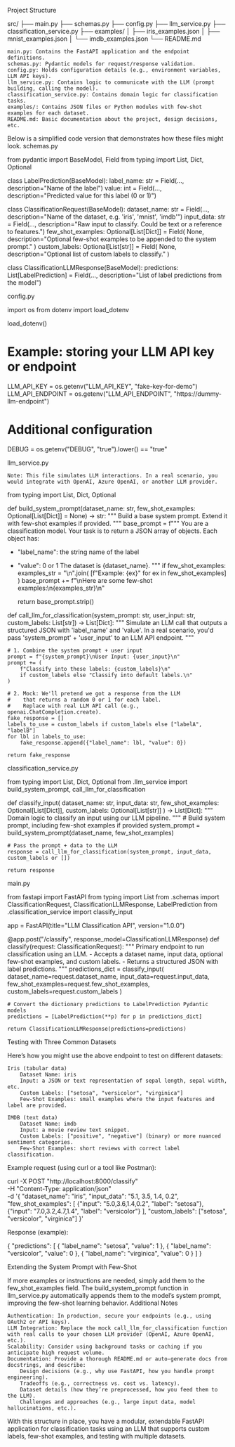 Project Structure

src/
    ├── main.py
    ├── schemas.py
    ├── config.py
    ├── llm_service.py
    ├── classification_service.py
    ├── examples/
    │    ├── iris_examples.json
    │    ├── mnist_examples.json
    │    └── imdb_examples.json
    └── README.md

    main.py: Contains the FastAPI application and the endpoint definitions.
    schemas.py: Pydantic models for request/response validation.
    config.py: Holds configuration details (e.g., environment variables, LLM API keys).
    llm_service.py: Contains logic to communicate with the LLM (prompt building, calling the model).
    classification_service.py: Contains domain logic for classification tasks.
    examples/: Contains JSON files or Python modules with few-shot examples for each dataset.
    README.md: Basic documentation about the project, design decisions, etc.

Below is a simplified code version that demonstrates how these files might look.
schemas.py

from pydantic import BaseModel, Field
from typing import List, Dict, Optional

class LabelPrediction(BaseModel):
    label_name: str = Field(..., description="Name of the label")
    value: int = Field(..., description="Predicted value for this label (0 or 1)")

class ClassificationRequest(BaseModel):
    dataset_name: str = Field(..., description="Name of the dataset, e.g. 'iris', 'mnist', 'imdb'")
    input_data: str = Field(..., description="Raw input to classify. Could be text or a reference to features.")
    few_shot_examples: Optional[List[Dict]] = Field(
        None,
        description="Optional few-shot examples to be appended to the system prompt."
    )
    custom_labels: Optional[List[str]] = Field(
        None,
        description="Optional list of custom labels to classify."
    )

class ClassificationLLMResponse(BaseModel):
    predictions: List[LabelPrediction] = Field(..., description="List of label predictions from the model")

config.py

import os
from dotenv import load_dotenv

load_dotenv()

# Example: storing your LLM API key or endpoint
LLM_API_KEY = os.getenv("LLM_API_KEY", "fake-key-for-demo")
LLM_API_ENDPOINT = os.getenv("LLM_API_ENDPOINT", "https://dummy-llm-endpoint")

# Additional configuration
DEBUG = os.getenv("DEBUG", "true").lower() == "true"

llm_service.py

    Note: This file simulates LLM interactions. In a real scenario, you would integrate with OpenAI, Azure OpenAI, or another LLM provider.

from typing import List, Dict, Optional

def build_system_prompt(dataset_name: str, few_shot_examples: Optional[List[Dict]] = None) -> str:
    """
    Build a base system prompt. Extend it with few-shot examples if provided.
    """
    base_prompt = f"""
You are a classification model. Your task is to return a JSON array of objects.
Each object has:
  - "label_name": the string name of the label
  - "value": 0 or 1
The dataset is {dataset_name}. 
"""
    if few_shot_examples:
        examples_str = "\n".join(
            [f"Example: {ex}" for ex in few_shot_examples]
        )
        base_prompt += f"\nHere are some few-shot examples:\n{examples_str}\n"

    return base_prompt.strip()

def call_llm_for_classification(system_prompt: str, user_input: str, custom_labels: List[str]) -> List[Dict]:
    """
    Simulate an LLM call that outputs a structured JSON with 'label_name' and 'value'.
    In a real scenario, you'd pass 'system_prompt' + 'user_input' to an LLM API endpoint.
    """

    # 1. Combine the system prompt + user input
    prompt = f"{system_prompt}\nUser Input: {user_input}\n"
    prompt += (
        f"Classify into these labels: {custom_labels}\n"
        if custom_labels else "Classify into default labels.\n"
    )

    # 2. Mock: We'll pretend we got a response from the LLM
    #    that returns a random 0 or 1 for each label. 
    #    Replace with real LLM API call (e.g., openai.ChatCompletion.create).
    fake_response = []
    labels_to_use = custom_labels if custom_labels else ["labelA", "labelB"]
    for lbl in labels_to_use:
        fake_response.append({"label_name": lbl, "value": 0})

    return fake_response

classification_service.py

from typing import List, Dict, Optional
from .llm_service import build_system_prompt, call_llm_for_classification

def classify_input(
    dataset_name: str,
    input_data: str,
    few_shot_examples: Optional[List[Dict]],
    custom_labels: Optional[List[str]]
) -> List[Dict]:
    """
    Domain logic to classify an input using our LLM pipeline.
    """
    # Build system prompt, including few-shot examples if provided
    system_prompt = build_system_prompt(dataset_name, few_shot_examples)

    # Pass the prompt + data to the LLM
    response = call_llm_for_classification(system_prompt, input_data, custom_labels or [])

    return response

main.py

from fastapi import FastAPI
from typing import List
from .schemas import ClassificationRequest, ClassificationLLMResponse, LabelPrediction
from .classification_service import classify_input

app = FastAPI(title="LLM Classification API", version="1.0.0")

@app.post("/classify", response_model=ClassificationLLMResponse)
def classify(request: ClassificationRequest):
    """
    Primary endpoint to run classification using an LLM.
    - Accepts a dataset name, input data, optional few-shot examples, and custom labels.
    - Returns a structured JSON with label predictions.
    """
    predictions_dict = classify_input(
        dataset_name=request.dataset_name,
        input_data=request.input_data,
        few_shot_examples=request.few_shot_examples,
        custom_labels=request.custom_labels
    )

    # Convert the dictionary predictions to LabelPrediction Pydantic models
    predictions = [LabelPrediction(**p) for p in predictions_dict]

    return ClassificationLLMResponse(predictions=predictions)

Testing with Three Common Datasets

Here’s how you might use the above endpoint to test on different datasets:

    Iris (tabular data)
        Dataset Name: iris
        Input: a JSON or text representation of sepal length, sepal width, etc.
        Custom Labels: ["setosa", "versicolor", "virginica"]
        Few-Shot Examples: small examples where the input features and label are provided.

    IMDB (text data)
        Dataset Name: imdb
        Input: a movie review text snippet.
        Custom Labels: ["positive", "negative"] (binary) or more nuanced sentiment categories.
        Few-Shot Examples: short reviews with correct label classification.

Example request (using curl or a tool like Postman):

curl -X POST "http://localhost:8000/classify" \
     -H "Content-Type: application/json" \
     -d '{
       "dataset_name": "iris",
       "input_data": "5.1, 3.5, 1.4, 0.2",
       "few_shot_examples": [
          {"input": "5.0,3.6,1.4,0.2", "label": "setosa"},
          {"input": "7.0,3.2,4.7,1.4", "label": "versicolor"}
       ],
       "custom_labels": ["setosa", "versicolor", "virginica"]
     }'

Response (example):

{
  "predictions": [
    {
      "label_name": "setosa",
      "value": 1
    },
    {
      "label_name": "versicolor",
      "value": 0
    },
    {
      "label_name": "virginica",
      "value": 0
    }
  ]
}

Extending the System Prompt with Few-Shot

If more examples or instructions are needed, simply add them to the few_shot_examples field. The build_system_prompt function in llm_service.py automatically appends them to the model’s system prompt, improving the few-shot learning behavior.
Additional Notes

    Authentication: In production, secure your endpoints (e.g., using OAuth2 or API keys).
    LLM Integration: Replace the mock call_llm_for_classification function with real calls to your chosen LLM provider (OpenAI, Azure OpenAI, etc.).
    Scalability: Consider using background tasks or caching if you anticipate high request volume.
    Documentation: Provide a thorough README.md or auto-generate docs from docstrings, and describe:
        Design decisions (e.g., why use FastAPI, how you handle prompt engineering).
        Tradeoffs (e.g., correctness vs. cost vs. latency).
        Dataset details (how they’re preprocessed, how you feed them to the LLM).
        Challenges and approaches (e.g., large input data, model hallucinations, etc.).

With this structure in place, you have a modular, extendable FastAPI application for classification tasks using an LLM that supports custom labels, few-shot examples, and testing with multiple datasets.